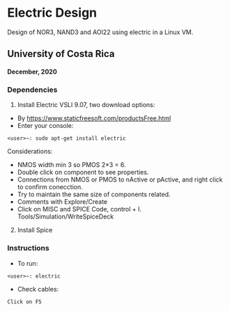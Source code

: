 # Electric Design

Design of NOR3, NAND3 and AOI22 using electric in a 
Linux VM.
 
## University of Costa Rica
#### December, 2020

### Dependencies
1. Install Electric VSLI 9.07, two download options:
 - By https://www.staticfreesoft.com/productsFree.html
 - Enter your console:
 
~~~~~
<user>~: sudo apt-get install electric 
~~~~~

Considerations: 
- NMOS width min 3 so PMOS 2*3 = 6.
- Double click on component to see properties. 
- Connections from NMOS or PMOS to nActive or pActive, and right click to confirm conecction.
- Try to maintain the same size of components related.
- Comments with Explore/Create
- Click on MISC and SPICE Code, control + I. Tools/Simulation/WriteSpiceDeck 

2. Install Spice 


### Instructions 

* To run:
~~~~~
<user>~: electric
~~~~~

* Check cables:

~~~~~
Click on F5
~~~~~
